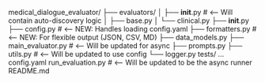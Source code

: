 medical_dialogue_evaluator/
├── evaluators/
│   ├── __init__.py         # <-- Will contain auto-discovery logic
│   ├── base.py
│   └── clinical.py
├── __init__.py
├── config.py             # <-- NEW: Handles loading config.yaml
├── formatters.py         # <-- NEW: For flexible output (JSON, CSV, MD)
├── data_models.py
├── main_evaluator.py       # <-- Will be updated for async
├── prompts.py
├── utils.py                # <-- Will be updated to use config
└── logger.py
tests/
...
config.yaml
run_evaluation.py           # <-- Will be updated to be the async runner
README.md
